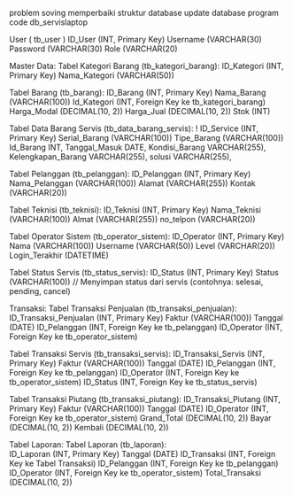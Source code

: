  problem soving
memperbaiki struktur database
update database 
program code db_servislaptop

User ( tb_user )
ID_User (INT, Primary Key)
Username (VARCHAR(30)
Password (VARCHAR(30)
Role (VARCHAR(20)

Master Data:
Tabel Kategori Barang (tb_kategori_barang):
ID_Kategori (INT, Primary Key)
Nama_Kategori (VARCHAR(50))

Tabel Barang (tb_barang):
ID_Barang (INT, Primary Key)
Nama_Barang (VARCHAR(100))
Id_Kategori (INT, Foreign Key ke tb_kategori_barang)
Harga_Modal (DECIMAL(10, 2))
Harga_Jual (DECIMAL(10, 2))
Stok (INT)

Tabel Data Barang Servis (tb_data_barang_servis): !
ID_Service (INT, Primary Key)
Serial_Barang (VARCHAR(100))
Tipe_Barang (VARCHAR(100))
Id_Barang INT,
Tanggal_Masuk DATE,
Kondisi_Barang VARCHAR(255),
Kelengkapan_Barang VARCHAR(255),
solusi VARCHAR(255),

Tabel Pelanggan (tb_pelanggan):
ID_Pelanggan (INT, Primary Key)
Nama_Pelanggan (VARCHAR(100))
Alamat (VARCHAR(255))
Kontak (VARCHAR(20))

Tabel Teknisi (tb_teknisi):
ID_Teknisi (INT, Primary Key)
Nama_Teknisi (VARCHAR(100))
Almat (VARCHAR(255))
no_telpon (VARCHAR(20))

Tabel Operator Sistem (tb_operator_sistem):
ID_Operator (INT, Primary Key)
Nama (VARCHAR(100))
Username (VARCHAR(50))
Level (VARCHAR(20))
Login_Terakhir (DATETIME)

Tabel Status Servis (tb_status_servis):
ID_Status (INT, Primary Key)
Status (VARCHAR(100)) // Menyimpan status dari servis (contohnya: selesai, pending, cancel)

Transaksi:
Tabel Transaksi Penjualan (tb_transaksi_penjualan):
ID_Transaksi_Penjualan (INT, Primary Key)
Faktur (VARCHAR(100))
Tanggal (DATE)
ID_Pelanggan (INT, Foreign Key ke tb_pelanggan)
ID_Operator (INT, Foreign Key ke tb_operator_sistem)

Tabel Transaksi Servis (tb_transaksi_servis):
ID_Transaksi_Servis (INT, Primary Key)
Faktur (VARCHAR(100))
Tanggal (DATE)
ID_Pelanggan (INT, Foreign Key ke tb_pelanggan)
ID_Operator (INT, Foreign Key ke tb_operator_sistem)
ID_Status (INT, Foreign Key ke tb_status_servis)

Tabel Transaksi Piutang (tb_transaksi_piutang):
ID_Transaksi_Piutang (INT, Primary Key)
Faktur (VARCHAR(100))
Tanggal (DATE)
ID_Operator (INT, Foreign Key ke tb_operator_sistem)
Grand_Total (DECIMAL(10, 2))
Bayar (DECIMAL(10, 2))
Kembali (DECIMAL(10, 2))

Tabel Laporan:
Tabel Laporan (tb_laporan):             
ID_Laporan (INT, Primary Key)
Tanggal (DATE)
ID_Transaksi (INT, Foreign Key ke Tabel Transaksi)
ID_Pelanggan (INT, Foreign Key ke tb_pelanggan)
ID_Operator (INT, Foreign Key ke tb_operator_sistem)
Total_Transaksi (DECIMAL(10, 2))


